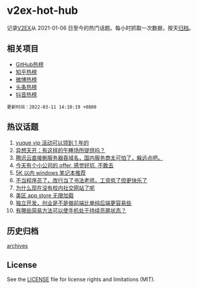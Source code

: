# v2ex-hot-hub

 记录[V2EX](https://www.v2ex.com/)从 2021-01-06 日至今的热门话题。每小时抓取一次数据，按天[归档](archives)。
 
 ## 相关项目

- [GitHub热榜](https://github.com/lonnyzhang423/github-hot-hub)
- [知乎热榜](https://github.com/lonnyzhang423/zhihu-hot-hub)
- [微博热榜](https://github.com/lonnyzhang423/weibo-hot-hub)
- [头条热榜](https://github.com/lonnyzhang423/toutiao-hot-hub)
- [抖音热榜](https://github.com/lonnyzhang423/douyin-hot-hub)


 `更新时间：2022-03-11 14:10:19 +0800`

## 热议话题

1. [yuque vip 活动可以领到 1 年的](https://www.v2ex.com/t/839578)
1. [异想天开：有这样的午睡场所提供吗？](https://www.v2ex.com/t/839585)
1. [腾讯云直接删服务器吞域名，国内服务商太可怕了，躲远点吧。](https://www.v2ex.com/t/839500)
1. [今天有个小公司的 offer, 感觉好坑, 不敢去](https://www.v2ex.com/t/839453)
1. [5K 以内 windows 笔记本推荐](https://www.v2ex.com/t/839412)
1. [不当程序员了，改行当了书法老师，工资低了但更快乐了](https://www.v2ex.com/t/839599)
1. [为什么现在没有校内社交网站了呢](https://www.v2ex.com/t/839527)
1. [美区 app store 无限加载](https://www.v2ex.com/t/839445)
1. [独立开发，创业是不是做前端比单纯后端更容易些](https://www.v2ex.com/t/839573)
1. [有哪些简易方法可以使手机处于持续亮屏状态？](https://www.v2ex.com/t/839566)

## 历史归档

[archives](archives)

## License

See the [LICENSE](LICENSE) file for license rights and limitations (MIT).
